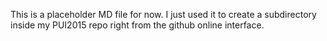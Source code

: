 This is a placeholder MD file for now. I just used it to create a subdirectory inside my PUI2015 repo right from the github online interface. 
